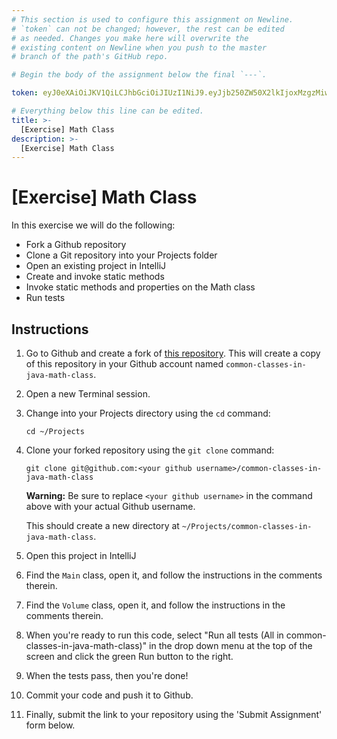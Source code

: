 ```yaml
---
# This section is used to configure this assignment on Newline.
# `token` can not be changed; however, the rest can be edited
# as needed. Changes you make here will overwrite the
# existing content on Newline when you push to the master
# branch of the path's GitHub repo.

# Begin the body of the assignment below the final `---`.

token: eyJ0eXAiOiJKV1QiLCJhbGciOiJIUzI1NiJ9.eyJjb250ZW50X2lkIjoxMzgzMiwiY29udGVudF90eXBlIjoiQXNzaWdubWVudCJ9.VOCcNrDSrA0Ee7ODVDrag1DWEEa4Y5Cr22MaV1BBLjQ

# Everything below this line can be edited.
title: >-
  [Exercise] Math Class
description: >-
  [Exercise] Math Class
---
```

# [Exercise] Math Class

In this exercise we will do the following:

* Fork a Github repository
* Clone a Git repository into your Projects folder
* Open an existing project in IntelliJ
* Create and invoke static methods
* Invoke static methods and properties on the Math class
* Run tests

## Instructions

1. Go to Github and create a fork of [this repository](https://github.com/tiy-raleigh-java/common-classes-in-java-math-class). This will create a copy of this repository in your Github account named `common-classes-in-java-math-class`.

2. Open a new Terminal session.

3. Change into your Projects directory using the `cd` command:

	`cd ~/Projects`

4. Clone your forked repository using the `git clone` command:

	`git clone git@github.com:<your github username>/common-classes-in-java-math-class`

	**Warning:** Be sure to replace `<your github username>` in the command above with your actual Github username.

	This should create a new directory at `~/Projects/common-classes-in-java-math-class`.

5. Open this project in IntelliJ

6. Find the `Main` class, open it, and follow the instructions in the comments therein.

7. Find the `Volume` class, open it, and follow the instructions in the comments therein.

8. When you're ready to run this code, select "Run all tests (All in common-classes-in-java-math-class)" in the drop down menu at the top of the screen and click the green Run button to the right.

9. When the tests pass, then you're done!

10. Commit your code and push it to Github.

11. Finally, submit the link to your repository using the 'Submit Assignment' form below.